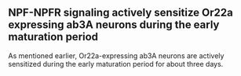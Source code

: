 ## NPF-NPFR signaling actively sensitize Or22a expressing ab3A neurons during the early maturation period

As mentioned earlier, Or22a-expressing ab3A neurons are actively sensitized during the early maturation period for about three days.
